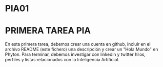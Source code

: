 # PIA01
<!DOCTYPE html>
<html>
  <head>
    <h1>PRIMERA TAREA PIA</h1>
  </head>
  <body>
    <p>En esta primera tarea, debemos crear una cuenta en github, incluir en el archivo README (este fichero) una descripción y crear un "Hola Mundo" en Phyton. Para terminar, debemos investigar con linkedin y twitter hilos, perfiles y listas relacionados con la Inteligencia Artificial.</p>
  </body>
</html>

